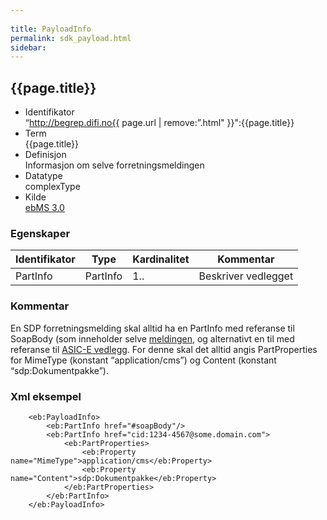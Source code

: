 ```yaml
---
 
title: PayloadInfo  
permalink: sdk_payload.html
sidebar:
---
```


## {{page.title}}

  - Identifikator  
    “http://begrep.difi.no{{ page.url | remove:”.html"
    }}":{{page.title}}
  - Term  
    {{page.title}}
  - Definisjon  
    Informasjon om selve forretningsmeldingen
  - Datatype  
    complexType
  - Kilde  
    [ebMS 3.0](http://docs.oasis-open.org/ebxml-msg/ebms/v3.0/core/ebms-header-3_0-200704.xsd)

### Egenskaper

| Identifikator | Type | Kardinalitet | Kommentar |
| --- | --- | --- | --- |
| PartInfo | PartInfo | 1.. | Beskriver vedlegget |

### Kommentar

En SDP forretningsmelding skal alltid ha en PartInfo med referanse til
SoapBody (som inneholder selve
[meldingen](../../forretningslag/StandardBusinessDocument/index.dm), og
alternativt en til med referanse til [ASIC-E
vedlegg](../../forretningslag/Dokumentpakke/index.md). For denne skal det alltid
angis PartProperties for MimeType (konstant “application/cms”) og
Content (konstant “sdp:Dokumentpakke”).

### Xml eksempel

``` brush: xml; toolbar: false
    <eb:PayloadInfo>
        <eb:PartInfo href="#soapBody"/>
        <eb:PartInfo href="cid:1234-4567@some.domain.com">
            <eb:PartProperties>
                <eb:Property name="MimeType">application/cms</eb:Property>
                <eb:Property name="Content">sdp:Dokumentpakke</eb:Property>
            </eb:PartProperties>
        </eb:PartInfo>
    </eb:PayloadInfo>
```
